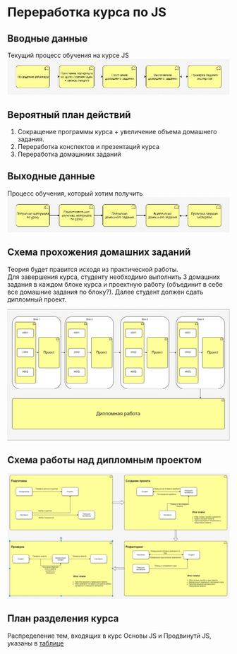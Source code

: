 # Переработка курса по JS

## Вводные данные

Текущий процесс обучения на курсе JS
![есть](img/now.jpg)

## Вероятный план действий
1. Сокращение программы курса + увеличение объема домашнего задания.
2. Переработка конспектов и презентаций курса
3. Переработка домашниих заданий

## Выходные данные 
Процесс обучения, который хотим получить
![будет](img/then.jpg) 

## Схема прохожения домашних заданий
Теория будет правится исходя из практической работы.  
Для завершения курса, студенту необходимо выполнить 3 домашних задания в каждом блоке курса и проектную работу (объединит в себе все домашние задания по блоку?). Далее студент должен сдать дипломный проект.

![курс](img/course.jpg)

## Схема работы над дипломным проектом
![схема работы над дипломным проектом](img/diplom-stages.jpg)

## План разделения курса
Распределение тем, входящих в курс Основы JS и Продвинутй JS, указаны в [таблице](https://docs.google.com/spreadsheets/d/1r0oW0B-BMcTwtI4XDbX09qoTeXcuFntWl45Ta8o_Z3I/edit#gid=0)
